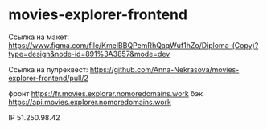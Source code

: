 # movies-explorer-frontend

Ссылка на макет: https://www.figma.com/file/KmelBBQPemRhQaqWuf1hZo/Diploma-(Copy)?type=design&node-id=891%3A3857&mode=dev

Ссылка на пулреквест: https://github.com/Anna-Nekrasova/movies-explorer-frontend/pull/2

фронт https://fr.movies.explorer.nomoredomains.work
бэк https://api.movies.explorer.nomoredomains.work

IP 51.250.98.42